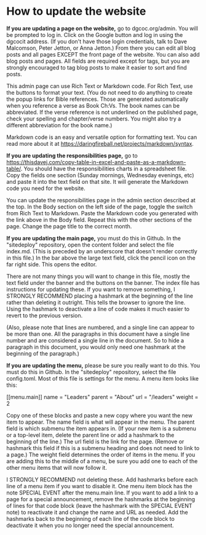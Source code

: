 # How to update the website

**If you are updating a page on the website,** go to dgcoc.org/admin. You will be prompted to log in. Click on the Google button and log in using the dgcocit address. (If you don't have those login credentials, talk to Dave Malcomson, Peter Jetton, or Anna Jetton.) From there you can edit all blog posts and all pages EXCEPT the front page of the website. You can also add blog posts and pages. All fields are required except for tags, but you are strongly encouraged to tag blog posts to make it easier to sort and find posts.

This admin page can use Rich Text or Markdown code. For Rich Text, use the buttons to format your text. (You do not need to do anything to create the popup links for Bible references. Those are generated automatically when you reference a verse as Book Ch:Vs. The book names can be abbreviated. If the verse reference is not underlined on the published page, check your spelling and chapter/verse numbers. You might also try a different abbreviation for the book name.)

Markdown code is an easy and versatile option for formatting text. You can read more about it at https://daringfireball.net/projects/markdown/syntax.

**If you are updating the responsibilities page,** go to https://thisdavej.com/copy-table-in-excel-and-paste-as-a-markdown-table/. You should have the responsibilities charts in a spreadsheet file. Copy the fields one section (Sunday mornings, Wednesday evenings, etc) and paste it into the text field on that site. It will generate the Markdown code you need for the website.

You can update the responsibilities page in the admin section described at the top. In the Body section on the left side of the page, toggle the switch from Rich Text to Markdown. Paste the Markdown code you generated with the link above in the Body field. Repeat this with the other sections of the page. Change the page title to the correct month.

**If you are updating the main page,** you must do this in Github. In the "sitedeploy" repository, open the content folder and select the file index.md. (This is preceded by an underscore that doesn't render correctly in this file.) In the bar above the large text field, click the pencil icon on the far right side. This opens the editor.

There are not many things you will want to change in this file, mostly the text field under the banner and the buttons on the banner. The index file has instructions for updating these. If you want to remove something, I STRONGLY RECOMMEND placing a hashmark at the beginning of the line rather than deleting it outright. This tells the browser to ignore the line. Using the hashmark to deactivate a line of code makes it much easier to revert to the previous version.

(Also, please note that lines are numbered, and a single line can appear to be more than one. All the paragraphs in this document have a single line number and are considered a single line in the document. So to hide a paragraph in this document, you would only need one hashmark at the beginning of the paragraph.)

**If you are updating the menu,** please be sure you really want to do this. You must do this in Github. In the "sitedeploy" repository, select the file config.toml. Most of this file is settings for the menu. A menu item looks like this:

  [[menu.main]]
    name = "Leaders"
    parent = "About"
    url = "/leaders"
    weight = 2
    
Copy one of these blocks and paste a new copy where you want the new item to appear. The name field is what will appear in the menu. The parent field is which submenu the item appears in. (If your new item is a submenu or a top-level item, delete the parent line or add a hashmark to the beginning of the line.) The url field is the link for the page. (Remove or hashmark this field if this is a submenu heading and does not need to link to a page.) The weight field determines the order of items in the menu. If you are adding this to the middle of a menu, be sure you add one to each of the other menu items that will now follow it.
 
I STRONGLY RECOMMEND not deleting these. Add hashmarks before each line of a menu item if you want to disable it. One menu item block has the note SPECIAL EVENT after the menu.main line. If you want to add a link to a page for a special announcement, remove the hashmarks at the beginning of lines for that code block (leave the hashmark with the SPECIAL EVENT note) to reactivate it and change the name and URL as needed. Add the hashmarks back to the beginning of each line of the code block to deactivate it when you no longer need the special announcement.
